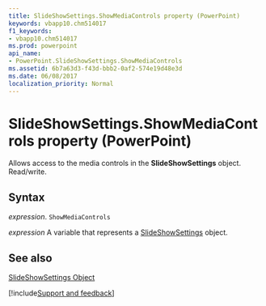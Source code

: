 ```yaml
---
title: SlideShowSettings.ShowMediaControls property (PowerPoint)
keywords: vbapp10.chm514017
f1_keywords:
- vbapp10.chm514017
ms.prod: powerpoint
api_name:
- PowerPoint.SlideShowSettings.ShowMediaControls
ms.assetid: 6b7a63d3-f43d-bbb2-0af2-574e19d48e3d
ms.date: 06/08/2017
localization_priority: Normal
---
```



# SlideShowSettings.ShowMediaControls property (PowerPoint)

Allows access to the media controls in the  **SlideShowSettings** object. Read/write.


## Syntax

_expression_. `ShowMediaControls`

_expression_ A variable that represents a [SlideShowSettings](PowerPoint.SlideShowSettings.md) object.


## See also


[SlideShowSettings Object](PowerPoint.SlideShowSettings.md)

[!include[Support and feedback](~/includes/feedback-boilerplate.md)]